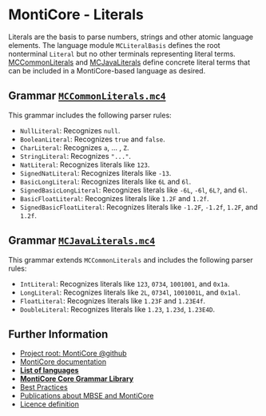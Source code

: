 <!-- (c) https://github.com/MontiCore/monticore -->

<!-- This is a MontiCore stable explanation. -->

# MontiCore - Literals

Literals are the basis to parse numbers, strings and other atomic language
elements. The language module `MCLiteralBasis` defines the root nonterminal
`Literal` but no other terminals representing literal terms.
[MCCommonLiterals](MCCommonLiterals.mc4) and 
[MCJavaLiterals](MCJavaLiterals.mc4) define concrete literal terms that can 
be included in a MontiCore-based language as desired.

## Grammar [`MCCommonLiterals.mc4`](MCCommonLiterals.mc4)

This grammar includes the following parser rules:

* `NullLiteral`: Recognizes `null`.
* `BooleanLiteral`: Recognizes `true` and `false`.
* `CharLiteral`: Recognizes `a`, ... , `Z`.
* `StringLiteral`: Recognizes `"..."`.
* `NatLiteral`: Recognizes literals like `123`.
* `SignedNatLiteral`: Recognizes literals like `-13`.
* `BasicLongLiteral`: Recognizes literals like `6L` and `6l`.
* `SignedBasicLongLiteral`: Recognizes literals like `-6L`, `-6l`, `6L?`, and
`6l`.
* `BasicFloatLiteral`: Recognizes literals like `1.2F` and `1.2f`.
* `SignedBasicFloatLiteral`: Recognizes literals like `-1.2F`, `-1.2f`, `1.2F`,
and `1.2f`.

## Grammar [`MCJavaLiterals.mc4`](MCJavaLiterals.mc4)

This grammar extends `MCCommonLiterals` and includes the following parser
rules:

* `IntLiteral`: Recognizes literals like `123`, `0734`, `1001001`, and `0x1a`.
* `LongLiteral`: Recognizes literals like `2L`, `0734l`, `1001001L`, and
`0x1al`.
* `FloatLiteral`: Recognizes literals like `1.23F` and `1.23E4f`.
* `DoubleLiteral`: Recognizes literals like `1.23`, `1.23d`, `1.23E4D`.

## Further Information

* [Project root: MontiCore @github](https://github.com/MontiCore/monticore)
* [MontiCore documentation](https://www.monticore.de/)
* [**List of languages**](https://github.com/MontiCore/monticore/blob/opendev/docs/Languages.md)
* [**MontiCore Core Grammar Library**](https://github.com/MontiCore/monticore/blob/opendev/monticore-grammar/src/main/grammars/de/monticore/Grammars.md)
* [Best Practices](https://github.com/MontiCore/monticore/blob/opendev/docs/BestPractices.md)
* [Publications about MBSE and MontiCore](https://www.se-rwth.de/publications/)
* [Licence definition](https://github.com/MontiCore/monticore/blob/master/00.org/Licenses/LICENSE-MONTICORE-3-LEVEL.md)

